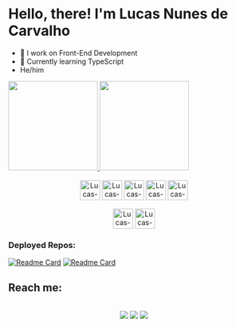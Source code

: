 # Hello, there! I'm Lucas Nunes de Carvalho

- 🔭 I work on Front-End Development
- 🌱 Currently learning TypeScript
- He/him

<div>
  <a href="https://github.com/Lukinh4Z">
  <img height="179em" src="https://github-readme-stats-lukinh4z.vercel.app/api?username=Lukinh4Z&show_icons=true&theme=algolia">
  <img height="179em" src="https://github-readme-stats-lukinh4z.vercel.app/api/top-langs/?username=Lukinh4Z&layout=compact&theme=algolia">
  </a>
</div>

<div align="center"  style="display: inline_block"><br>
  <img align="center" alt="Lucas-js" heigh="30" width="40" src="https://cdn.jsdelivr.net/gh/devicons/devicon/icons/javascript/javascript-original.svg" />
  <img align="center" alt="Lucas-ts" heigh="30" width="40" src="https://cdn.jsdelivr.net/gh/devicons/devicon/icons/typescript/typescript-original.svg" />
  <img align="center" alt="Lucas-react" heigh="30" width="40" src="https://cdn.jsdelivr.net/gh/devicons/devicon/icons/react/react-original.svg" />
  <img align="center" alt="Lucas-html" heigh="30" width="40" src="https://cdn.jsdelivr.net/gh/devicons/devicon/icons/html5/html5-plain-wordmark.svg" />
  <img align="center" alt="Lucas-css" heigh="30" width="40" src="https://cdn.jsdelivr.net/gh/devicons/devicon/icons/css3/css3-plain-wordmark.svg" />
</div>

<div align="center" style="display: inline_block"><br>
  <img align="center" alt="Lucas-C" heigh="30" width="40" src="https://cdn.jsdelivr.net/gh/devicons/devicon/icons/c/c-original.svg" />
  <img align="center" alt="Lucas-C" heigh="30" width="40" src="https://cdn.jsdelivr.net/gh/devicons/devicon/icons/cplusplus/cplusplus-original.svg" />
</div>

### Deployed Repos:
[![Readme Card](https://github-readme-stats-lukinh4z.vercel.app/api/pin/?username=Lukinh4Z&repo=GitHubFetchApp&theme=algolia)](https://github.com/Lukinh4Z/GitHubFetchApp)
[![Readme Card](https://github-readme-stats-lukinh4z.vercel.app/api/pin/?username=Lukinh4Z&repo=Links&theme=algolia)](https://github.com/Lukinh4Z/Links)

## Reach me:
<div align="center" style="display: inline_block"><br>
  <a href="https://www.linkedin.com/in/lucas-nunes-de-carvalho-ab36375a" target="_blank"><img src="https://img.shields.io/badge/LinkedIn-0077B5?style=for-the-badge&logo=linkedin&logoColor=white" /></a>
  <a href="https://www.instagram.com/lukazns/" target="_blank"><img src="https://img.shields.io/badge/Instagram-E4405F?style=for-the-badge&logo=instagram&logoColor=white" /></a>
  <a href="https://twitter.com/lukaz_n95" target="_blank"><img src="https://img.shields.io/badge/Twitter-1DA1F2?style=for-the-badge&logo=twitter&logoColor=white" /></a>
</div>
